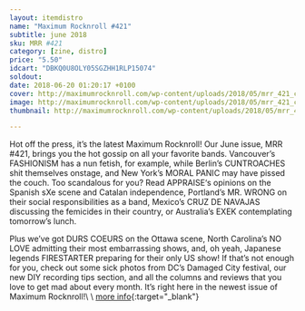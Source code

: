 ```yaml
---
layout: itemdistro
name: "Maximum Rocknroll #421"
subtitle: june 2018
sku: MRR #421
category: [zine, distro]
price: "5.50"
idcart: "DBKQ0U8OLY05SGZHH1RLP15074"
soldout:
date: 2018-06-20 01:20:17 +0100
cover: http://maximumrocknroll.com/wp-content/uploads/2018/05/mrr_421_cvr-750x955.jpg
image: http://maximumrocknroll.com/wp-content/uploads/2018/05/mrr_421_cvr-750x955.jpg
thumbnail: http://maximumrocknroll.com/wp-content/uploads/2018/05/mrr_421_cvr-750x955.jpg

---
```


Hot off the press, it’s the latest Maximum Rocknroll! Our June issue, MRR #421, brings you the hot gossip on all your favorite bands. Vancouver’s FASHIONISM has a nun fetish, for example, while Berlin’s CUNTROACHES shit themselves onstage, and New York’s MORAL PANIC may have pissed the couch. Too scandalous for you? Read APPRAISE‘s opinions on the Spanish sXe scene and Catalan independence, Portland’s MR. WRONG on their social responsibilities as a band, Mexico’s CRUZ DE NAVAJAS discussing the femicides in their country, or Australia’s EXEK contemplating tomorrow’s lunch.

Plus we’ve got DURS COEURS on the Ottawa scene, North Carolina’s NO LOVE admitting their most embarrassing shows, and, oh yeah, Japanese legends FIRESTARTER preparing for their only US show! If that’s not enough for you, check out some sick photos from DC’s Damaged City festival, our new DIY recording tips section, and all the columns and reviews that you love to get mad about every month. It’s right here in the newest issue of Maximum Rocknroll!\\
\\
[more info](http://www.maximumrocknroll.com){:target="_blank"}